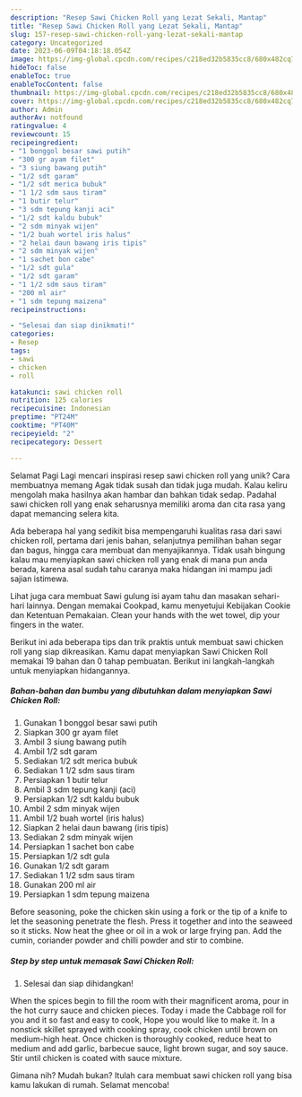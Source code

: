 ```yaml
---
description: "Resep Sawi Chicken Roll yang Lezat Sekali, Mantap"
title: "Resep Sawi Chicken Roll yang Lezat Sekali, Mantap"
slug: 157-resep-sawi-chicken-roll-yang-lezat-sekali-mantap
category: Uncategorized
date: 2023-06-09T04:18:18.054Z
image: https://img-global.cpcdn.com/recipes/c218ed32b5835cc8/680x482cq70/sawi-chicken-roll-foto-resep-utama.jpg
hideToc: false
enableToc: true
enableTocContent: false
thumbnail: https://img-global.cpcdn.com/recipes/c218ed32b5835cc8/680x482cq70/sawi-chicken-roll-foto-resep-utama.jpg
cover: https://img-global.cpcdn.com/recipes/c218ed32b5835cc8/680x482cq70/sawi-chicken-roll-foto-resep-utama.jpg
author: Admin
authorAv: notfound
ratingvalue: 4
reviewcount: 15
recipeingredient:
- "1 bonggol besar sawi putih"
- "300 gr ayam filet"
- "3 siung bawang putih"
- "1/2 sdt garam"
- "1/2 sdt merica bubuk"
- "1 1/2 sdm saus tiram"
- "1 butir telur"
- "3 sdm tepung kanji aci"
- "1/2 sdt kaldu bubuk"
- "2 sdm minyak wijen"
- "1/2 buah wortel iris halus"
- "2 helai daun bawang iris tipis"
- "2 sdm minyak wijen"
- "1 sachet bon cabe"
- "1/2 sdt gula"
- "1/2 sdt garam"
- "1 1/2 sdm saus tiram"
- "200 ml air"
- "1 sdm tepung maizena"
recipeinstructions:

- "Selesai dan siap dinikmati!"
categories:
- Resep
tags:
- sawi
- chicken
- roll

katakunci: sawi chicken roll 
nutrition: 125 calories
recipecuisine: Indonesian
preptime: "PT24M"
cooktime: "PT40M"
recipeyield: "2"
recipecategory: Dessert

---
```



Selamat Pagi Lagi mencari inspirasi resep sawi chicken roll yang unik? Cara membuatnya memang Agak tidak susah dan tidak juga mudah. Kalau keliru mengolah maka hasilnya akan hambar dan bahkan tidak sedap. Padahal sawi chicken roll yang enak seharusnya memiliki aroma dan cita rasa yang dapat memancing selera kita.


Ada beberapa hal yang sedikit bisa mempengaruhi kualitas rasa dari sawi chicken roll, pertama dari jenis bahan, selanjutnya pemilihan bahan segar dan bagus, hingga cara membuat dan menyajikannya. Tidak usah bingung kalau mau menyiapkan sawi chicken roll yang enak di mana pun anda berada, karena asal sudah tahu caranya maka hidangan ini mampu jadi sajian istimewa.

Lihat juga cara membuat Sawi gulung isi ayam tahu dan masakan sehari-hari lainnya. Dengan memakai Cookpad, kamu menyetujui Kebijakan Cookie dan Ketentuan Pemakaian. Clean your hands with the wet towel, dip your fingers in the water.


Berikut ini ada beberapa tips dan trik praktis untuk membuat sawi chicken roll yang siap dikreasikan. Kamu dapat menyiapkan Sawi Chicken Roll memakai 19 bahan dan 0 tahap pembuatan. Berikut ini langkah-langkah untuk menyiapkan hidangannya.

<!--inarticleads1-->

##### Bahan-bahan dan bumbu yang dibutuhkan dalam menyiapkan Sawi Chicken Roll:

1. Gunakan 1 bonggol besar sawi putih
1. Siapkan 300 gr ayam filet
1. Ambil 3 siung bawang putih
1. Ambil 1/2 sdt garam
1. Sediakan 1/2 sdt merica bubuk
1. Sediakan 1 1/2 sdm saus tiram
1. Persiapkan 1 butir telur
1. Ambil 3 sdm tepung kanji (aci)
1. Persiapkan 1/2 sdt kaldu bubuk
1. Ambil 2 sdm minyak wijen
1. Ambil 1/2 buah wortel (iris halus)
1. Siapkan 2 helai daun bawang (iris tipis)
1. Sediakan 2 sdm minyak wijen
1. Persiapkan 1 sachet bon cabe
1. Persiapkan 1/2 sdt gula
1. Gunakan 1/2 sdt garam
1. Sediakan 1 1/2 sdm saus tiram
1. Gunakan 200 ml air
1. Persiapkan 1 sdm tepung maizena


Before seasoning, poke the chicken skin using a fork or the tip of a knife to let the seasoning penetrate the flesh. Press it together and into the seaweed so it sticks. Now heat the ghee or oil in a wok or large frying pan. Add the cumin, coriander powder and chilli powder and stir to combine. 

<!--inarticleads2-->

##### Step by step untuk memasak Sawi Chicken Roll:


1. Selesai dan siap dihidangkan!

When the spices begin to fill the room with their magnificent aroma, pour in the hot curry sauce and chicken pieces. Today i made the Cabbage roll for you and it so fast and easy to cook, Hope you would like to make it. In a nonstick skillet sprayed with cooking spray, cook chicken until brown on medium-high heat. Once chicken is thoroughly cooked, reduce heat to medium and add garlic, barbecue sauce, light brown sugar, and soy sauce. Stir until chicken is coated with sauce mixture. 

Gimana nih? Mudah bukan? Itulah cara membuat sawi chicken roll yang bisa kamu lakukan di rumah. Selamat mencoba!
